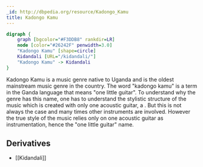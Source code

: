 ```yaml
---
_id: http://dbpedia.org/resource/Kadongo_Kamu
title: Kadongo Kamu
---
```


```dot
digraph {
	graph [bgcolor="#F3DDB8" rankdir=LR]
	node [color="#26242F" penwidth=3.0]
	"Kadongo Kamu" [shape=circle]
	Kidandali [URL="/kidandali/"]
	"Kadongo Kamu" -> Kidandali
}
```

Kadongo Kamu is a music genre native to Uganda and is the oldest mainstream music genre in the country. The word "kadongo kamu" is a term in the Ganda language that means "one little guitar". To understand why the genre has this name, one has to understand the stylistic structure of the music which is created with only one acoustic guitar, a . But this is not always the case and many times other instruments are involved. However the true style of the music relies only on one acoustic guitar as instrumentation, hence the "one little guitar" name.

## Derivatives

- [[Kidandali]]
